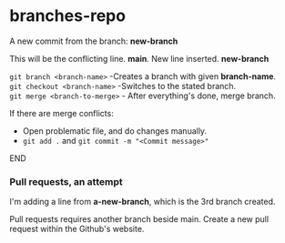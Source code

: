 # branches-repo

A new commit from the branch: **new-branch**

This will be the conflicting line. **main**.
New line inserted. **new-branch**

`git branch <branch-name>` -Creates a branch with given **branch-name**.  
`git checkout <branch-name>` -Switches to the stated branch.  
`git merge <branch-to-merge>` - After everything's done, merge branch.  

If there are merge conflicts:

   - Open problematic file, and do changes manually.
   - `git add .` and `git commit -m "<Commit message>"`

END  

### Pull requests, an attempt  

I'm adding a line from **a-new-branch**, which is the 3rd branch created.  

Pull requests requires another branch beside main. Create a new pull request within the Github's website.
